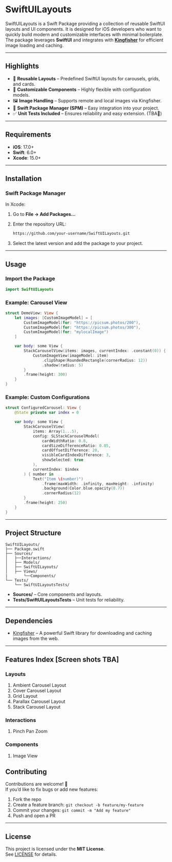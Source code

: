 # SwiftUILayouts

SwiftUILayouts is a Swift Package providing a collection of reusable SwiftUI layouts and UI components. It is designed for iOS developers who want to quickly build modern and customizable interfaces with minimal boilerplate. The package leverages **SwiftUI** and integrates with **[Kingfisher](https://github.com/onevcat/Kingfisher)** for efficient image loading and caching.

---

## Highlights

- 📐 **Reusable Layouts** – Predefined SwiftUI layouts for carousels, grids, and cards.  
- 🎨 **Customizable Components** – Highly flexible with configuration models.  
- 🖼️ **Image Handling** – Supports remote and local images via Kingfisher.  
- 🚀 **Swift Package Manager (SPM)** – Easy integration into your project.  
- ✅ **Unit Tests Included** – Ensures reliability and easy extension. (TBA🥲)

---

## Requirements

- **iOS**: 17.0+  
- **Swift**: 6.0+  
- **Xcode**: 15.0+  

---

## Installation

### Swift Package Manager

In Xcode:

1. Go to **File → Add Packages...**  
2. Enter the repository URL:  

   ```bash
   https://github.com/your-username/SwiftUILayouts.git
   ```

3. Select the latest version and add the package to your project.

---

## Usage

### Import the Package

```swift
import SwiftUILayouts
```

### Example: Carousel View

```swift
struct DemoView: View {
    let images: [CustomImageModel] = [
        CustomImageModel(for: "https://picsum.photos/200"),
        CustomImageModel(for: "https://picsum.photos/300"),
        CustomImageModel(for: "mylocalImage")
    ]

    var body: some View {
        StackCarouselView(items: images, currentIndex: .constant(0)) { item in
            CustomImageView(imageModel: item)
                .clipShape(RoundedRectangle(cornerRadius: 12))
                .shadow(radius: 5)
        }
        .frame(height: 300)
    }
}
```

### Example: Custom Configurations

```swift
struct ConfiguredCarousel: View {
    @State private var index = 0

    var body: some View {
        StackCarouselView(
            items: Array(1...5),
            config: SLStackCarouselModel(
                cardWidthRatio: 0.8,
                cardSizeDifferenceRatio: 0.05,
                cardOffsetDifference: 20,
                visibleCardIndexDifference: 3,
                showSelected: true
            ),
            currentIndex: $index
        ) { number in
            Text("Item \(number)")
                .frame(maxWidth: .infinity, maxHeight: .infinity)
                .background(Color.blue.opacity(0.7))
                .cornerRadius(12)
        }
        .frame(height: 250)
    }
}
```

---

## Project Structure

```code
SwiftUILayouts/
├── Package.swift
├── Sources/
│   ├──Interactions/
│   ├── Models/
│   ├── SwiftUILayouts/
│   ├── Views/
|       └──Components/
└── Tests/
    └── SwiftUILayoutsTests/
```

- **Sources/** – Core components and layouts.  
- **Tests/SwiftUILayoutsTests** – Unit tests for reliability.  

---

## Dependencies

- [Kingfisher](https://github.com/onevcat/Kingfisher) – A powerful Swift library for downloading and caching images from the web.

---

## Features Index [Screen shots TBA]

### Layouts

1. Ambient Carousel Layout
2. Cover Carousel Layout
3. Grid Layout
4. Parallax Carousel Layout
5. Stack Carousel Layout

### Interactions

1. Pinch Pan Zoom

### Components

1. Image View

## Contributing

Contributions are welcome! 🎉  
If you’d like to fix bugs or add new features:

1. Fork the repo  
2. Create a feature branch: `git checkout -b feature/my-feature`  
3. Commit your changes: `git commit -m "Add my feature"`  
4. Push and open a PR  

---

## License

This project is licensed under the **MIT License**.  
See [LICENSE](https://choosealicense.com/licenses/mit/) for details.  
